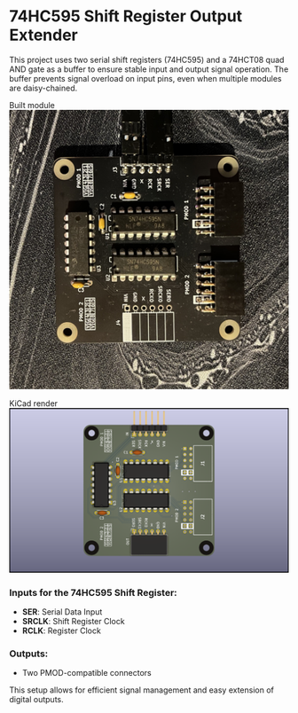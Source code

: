 
# 74HC595 Shift Register Output Extender

This project uses two serial shift registers (74HC595) and a 74HCT08 quad AND gate as a buffer to ensure stable input and output signal operation. The buffer prevents signal overload on input pins, even when multiple modules are daisy-chained.

Built module 
![alt text](IMG_6189.jpeg)

KiCad render 
![alt text](595-PM-EXT.png)

### Inputs for the 74HC595 Shift Register:
- **SER**: Serial Data Input  
- **SRCLK**: Shift Register Clock  
- **RCLK**: Register Clock  

### Outputs:
- Two PMOD-compatible connectors  

This setup allows for efficient signal management and easy extension of digital outputs.